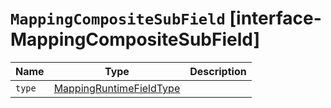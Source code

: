# `MappingCompositeSubField` [interface-MappingCompositeSubField]

| Name | Type | Description |
| - | - | - |
| `type` | [MappingRuntimeFieldType](./MappingRuntimeFieldType.md) | &nbsp; |
